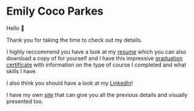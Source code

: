 # Emily Coco Parkes

Hello 👋  

Thank you for taking the time to check out my details.

I highly reccommend you have a look at my [resume](https://github.com/emilyparkes/EmilyParkes-Resume/blob/master/EmilyCParkesCV.pdf) which you can also download a copy of for yourself and I have this impressive [graduation certificate](https://github.com/emilyparkes/EmilyParkes-Resume/blob/master/Graduation%20certificate%20for%20Emily%20Parkes.pdf) with information on the type of course I completed and what skills I have.

I also think you should have a look at my [LinkedIn](https://www.linkedin.com/in/emilyparkes/)!  

I have my own [site](http://emilycoco.herokuapp.com/) that can give you all the previous details and visually presented too.
